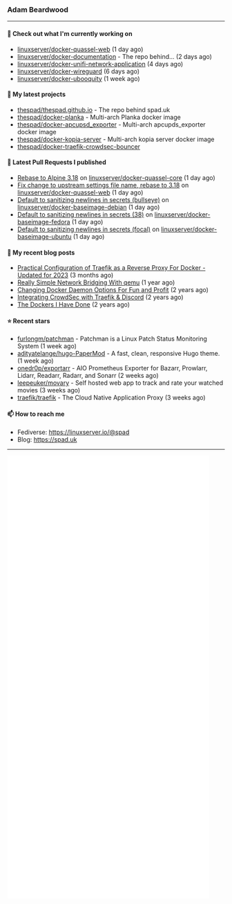 ### Adam Beardwood
---
#### 👷 Check out what I'm currently working on

- [linuxserver/docker-quassel-web](https://github.com/linuxserver/docker-quassel-web) (1 day ago)
- [linuxserver/docker-documentation](https://github.com/linuxserver/docker-documentation) - The repo behind... (2 days ago)
- [linuxserver/docker-unifi-network-application](https://github.com/linuxserver/docker-unifi-network-application) (4 days ago)
- [linuxserver/docker-wireguard](https://github.com/linuxserver/docker-wireguard) (6 days ago)
- [linuxserver/docker-ubooquity](https://github.com/linuxserver/docker-ubooquity) (1 week ago)

#### 🌱 My latest projects

- [thespad/thespad.github.io](https://github.com/thespad/thespad.github.io) - The repo behind spad.uk
- [thespad/docker-planka](https://github.com/thespad/docker-planka) - Multi-arch Planka docker image
- [thespad/docker-apcupsd_exporter](https://github.com/thespad/docker-apcupsd_exporter) - Multi-arch apcupds_exporter docker image
- [thespad/docker-kopia-server](https://github.com/thespad/docker-kopia-server) - Multi-arch kopia server docker image 
- [thespad/docker-traefik-crowdsec-bouncer](https://github.com/thespad/docker-traefik-crowdsec-bouncer)

#### 🔨 Latest Pull Requests I published

- [Rebase to Alpine 3.18](https://github.com/linuxserver/docker-quassel-core/pull/54) on [linuxserver/docker-quassel-core](https://github.com/linuxserver/docker-quassel-core) (1 day ago)
- [Fix change to upstream settings file name, rebase to 3.18](https://github.com/linuxserver/docker-quassel-web/pull/13) on [linuxserver/docker-quassel-web](https://github.com/linuxserver/docker-quassel-web) (1 day ago)
- [Default to sanitizing newlines in secrets (bullseye)](https://github.com/linuxserver/docker-baseimage-debian/pull/6) on [linuxserver/docker-baseimage-debian](https://github.com/linuxserver/docker-baseimage-debian) (1 day ago)
- [Default to sanitizing newlines in secrets (38)](https://github.com/linuxserver/docker-baseimage-fedora/pull/30) on [linuxserver/docker-baseimage-fedora](https://github.com/linuxserver/docker-baseimage-fedora) (1 day ago)
- [Default to sanitizing newlines in secrets (focal)](https://github.com/linuxserver/docker-baseimage-ubuntu/pull/149) on [linuxserver/docker-baseimage-ubuntu](https://github.com/linuxserver/docker-baseimage-ubuntu) (1 day ago)

#### 📜 My recent blog posts

- [Practical Configuration of Traefik as a Reverse Proxy For Docker - Updated for 2023](https://www.spad.uk/posts/practical-configuration-of-traefik-as-a-reverse-proxy-for-docker-updated-for-2023/) (3 months ago)
- [Really Simple Network Bridging With qemu](https://www.spad.uk/posts/really-simple-network-bridging-with-qemu/) (1 year ago)
- [Changing Docker Daemon Options For Fun and Profit](https://www.spad.uk/posts/changing-docker-daemon-options-for-fun-and-profit/) (2 years ago)
- [Integrating CrowdSec with Traefik &amp; Discord](https://www.spad.uk/posts/integrating-crowdsec-with-traefik-discord/) (2 years ago)
- [The Dockers I Have Done](https://www.spad.uk/posts/the-dockers-i-have-done/) (2 years ago)

#### ⭐ Recent stars

- [furlongm/patchman](https://github.com/furlongm/patchman) - Patchman is a Linux Patch Status Monitoring System (1 week ago)
- [adityatelange/hugo-PaperMod](https://github.com/adityatelange/hugo-PaperMod) -  A fast, clean, responsive Hugo theme. (1 week ago)
- [onedr0p/exportarr](https://github.com/onedr0p/exportarr) - AIO Prometheus Exporter for Bazarr, Prowlarr, Lidarr, Readarr, Radarr, and Sonarr (2 weeks ago)
- [leepeuker/movary](https://github.com/leepeuker/movary) - Self hosted web app to track and rate your watched movies (3 weeks ago)
- [traefik/traefik](https://github.com/traefik/traefik) - The Cloud Native Application Proxy (3 weeks ago)

#### 📫 How to reach me
- Fediverse: https://linuxserver.io/@spad
- Blog: https://spad.uk
---
<img src="https://raw.githubusercontent.com/thespad/thespad/main/github-metrics.svg">
